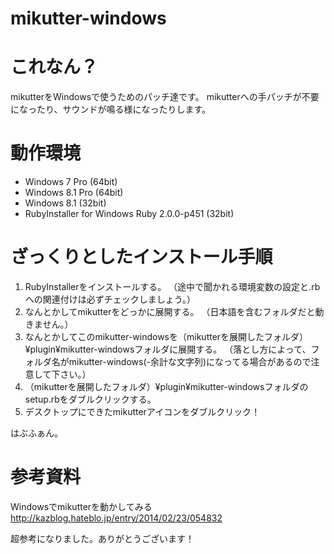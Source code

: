 mikutter-windows
================

# これなん？
mikutterをWindowsで使うためのパッチ達です。
mikutterへの手パッチが不要になったり、サウンドが鳴る様になったりします。

# 動作環境
* Windows 7 Pro (64bit)
* Windows 8.1 Pro (64bit)
* Windows 8.1 (32bit)
* RubyInstaller for Windows Ruby 2.0.0-p451 (32bit)

# ざっくりとしたインストール手順
1. RubyInstallerをインストールする。
（途中で聞かれる環境変数の設定と.rbへの関連付けは必ずチェックしましょう。）
2. なんとかしてmikutterをどっかに展開する。
（日本語を含むフォルダだと動きません。）
3. なんとかしてこのmikutter-windowsを（mikutterを展開したフォルダ）¥plugin¥mikutter-windowsフォルダに展開する。
（落とし方によって、フォルダ名がmikutter-windows(-余計な文字列)になってる場合があるので注意して下さい。）
4. （mikutterを展開したフォルダ）¥plugin¥mikutter-windowsフォルダのsetup.rbをダブルクリックする。
5. デスクトップにできたmikutterアイコンをダブルクリック！

はぶふぁん。


# 参考資料

Windowsでmikutterを動かしてみる
http://kazblog.hateblo.jp/entry/2014/02/23/054832

超参考になりました。ありがとうございます！
